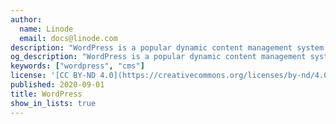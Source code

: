 ```yaml
---
author:
  name: Linode
  email: docs@linode.com
description: "WordPress is a popular dynamic content management system (CMS) focused on blogs. WordPress can be deployed on a LAMP or LEMP stack. It features an extensive plugin framework and theme system that allows site owners to use its simple, yet powerful publishing tools."
og_description: "WordPress is a popular dynamic content management system (CMS) focused on blogs. WordPress can be deployed on a LAMP or LEMP stack. It features an extensive plugin framework and theme system that allows site owners to use its simple, yet powerful publishing tools."
keywords: ["wordpress", "cms"]
license: '[CC BY-ND 4.0](https://creativecommons.org/licenses/by-nd/4.0)'
published: 2020-09-01
title: WordPress
show_in_lists: true
---
```


